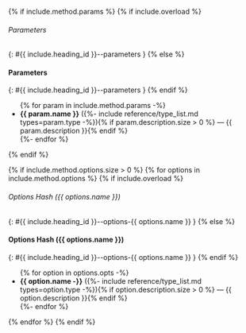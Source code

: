 {% if include.method.params %}
{% if include.overload %}
###### Parameters
{: #{{ include.heading_id }}--parameters }
{% else %}
#### Parameters
{: #{{ include.heading_id }}--parameters }
{% endif %}
<ul>
{% for param in include.method.params -%}
<li><strong>{{ param.name }}</strong> ({%- include reference/type_list.md types=param.type -%}){% if param.description.size > 0 %} — {{ param.description }}{% endif %}</li>
{%- endfor %}
</ul>
{% endif %}

{% if include.method.options.size > 0 %}
{% for options in include.method.options %}
{% if include.overload %}
###### Options Hash ({{ options.name }})
{: #{{ include.heading_id }}--options-{{ options.name }} }
{% else %}
#### Options Hash ({{ options.name }})
{: #{{ include.heading_id }}--options-{{ options.name }} }
{% endif %}
<ul>
{% for option in options.opts -%}
<li><strong>{{ option.name -}}</strong> ({%- include reference/type_list.md types=option.type -%}){% if option.description.size > 0 %} — {{ option.description }}{% endif %}</li>
{%- endfor %}
</ul>
{% endfor %}
{% endif %}
